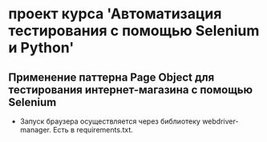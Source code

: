 # проект курса 'Автоматизация тестирования с помощью Selenium и Python'
## Применение паттерна Page Object для тестирования интернет-магазина с помощью Selenium

- Запуск браузера осуществляется через библиотеку webdriver-manager. Есть в requirements.txt. 
